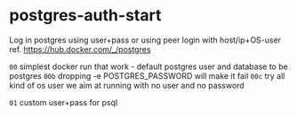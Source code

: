 # postgres-auth-start
Log in postgres using user+pass or using peer login with host/ip+OS-user
ref. https://hub.docker.com/_/postgres

`00`  simplest docker run that work - default postgres user and database to be postgres
`00b` dropping -e POSTGRES_PASSWORD will make it fail
`00c` try all kind of os user
      we aim at running with no user and no password
      
`01`  custom user+pass for psql
